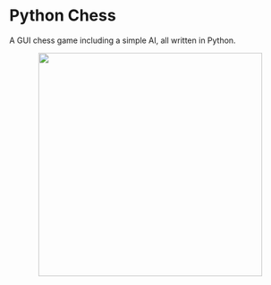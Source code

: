 # Python Chess
A GUI chess game including a simple AI, all written in Python.
<p align="center">
<img src="demo-footage/chess-start.png" width="400"/>
</p>